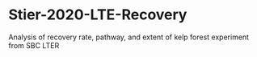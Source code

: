 # Stier-2020-LTE-Recovery
Analysis of recovery rate, pathway, and extent of kelp forest experiment from  SBC LTER
